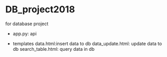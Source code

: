 # DB_project2018
for database project

* app.py:
api

* templates 
data.html:insert data to db
data_update.html: update data to db
search_table.html: query data in db



